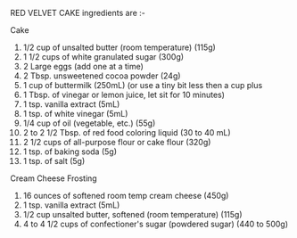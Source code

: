 RED VELVET CAKE ingredients are :-

Cake

1. 1/2 cup of unsalted butter (room temperature) (115g)
2. 1 1/2 cups of white granulated sugar (300g)
3. 2 Large eggs (add one at a time)
4. 2 Tbsp. unsweetened cocoa powder (24g)
5. 1 cup of buttermilk (250mL) (or use a tiny bit less then a cup plus
6. 1 Tbsp. of vinegar or lemon juice, let sit for 10 minutes)
7. 1 tsp. vanilla extract (5mL)
8. 1 tsp. of white vinegar (5mL)
9. 1/4 cup of oil (vegetable, etc.) (55g)
10. 2 to 2 1/2 Tbsp. of red food coloring liquid (30 to 40 mL)
11. 2 1/2 cups of all-purpose flour or cake flour (320g)
12. 1 tsp. of baking soda (5g)
13. 1 tsp. of salt (5g)

Cream Cheese Frosting

1. 16 ounces of softened room temp cream cheese (450g)
2. 1 tsp. vanilla extract (5mL)
3. 1/2 cup unsalted butter, softened (room temperature) (115g)
4. 4 to 4 1/2 cups of confectioner's sugar (powdered sugar) (440 to 500g)